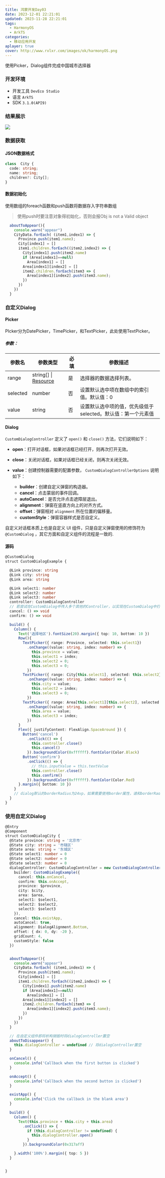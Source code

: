 ```yaml
---
title: 鸿蒙开发Day03
date: 2023-12-01 22:21:01
updated: 2023-11-28 22:21:01
tags:
  - HarmonyOS
  - ArkTS
categories:
  - 移动应用开发
aplayer: true
cover: http://www.rxlxr.com/images/ok/harmonyOS.png
---
```


使用Picker，Dialog组件完成中国城市选择器
<!-- more -->

### 开发环境

- 开发工具 `DevEco Studio`
- 语言 `ArkTS`
- SDK `3.1.0(API9)`

### 结果展示

![](./images/result1.jpg)

### 数据获取

#### JSON数据格式
```typescript
class  City {
  code: string;
  name: string;
  children?: City[];
}
```
#### 数据初始化

使用数组的foreach函数和push函数将数据存入字符串数组

> 使用push时要注意对象得初始化，否则会报Obj is not a Valid object

```typescript
  aboutToAppear(){
    console.warn("appear")
    CityData.forEach( (item1,index1) => {
      Province.push(item1.name);
      City[index1] = []
      item1.children.forEach((item2,index2) => {
        City[index1].push(item2.name)
        if (Area[index1]==null)
          Area[index1] = []
        Area[index1][index2] = []
        item2.children.forEach(item3 => {
          Area[index1][index2].push(item3.name);
        })
      })
    })
  }
```
### 自定义Dialog

#### Picker

PIcker分为DatePicker，TimePicker，和TextPicker，此处使用TextPicker。

##### 参数：

| 参数名   | 参数类型                                                     | 必填 | 参数描述                                                     |
| -------- | ------------------------------------------------------------ | ---- | ------------------------------------------------------------ |
| range    | string[] \| [Resource](https://developer.harmonyos.com/cn/docs/documentation/doc-references-V3/ts-types-0000001477981241-V3#ZH-CN_TOPIC_0000001573928889__resource类型) | 是   | 选择器的数据选择列表。                                       |
| selected | number                                                       | 否   | 设置默认选中项在数组中的索引值。默认值：0                    |
| value    | string                                                       | 否   | 设置默认选中项的值，优先级低于selected。默认值：第一个元素值 |

#### Dialog

`CustomDialogController` 定义了 `open()` 和 `close()` 方法，它们说明如下：

- **open**：打开对话框，如果对话框已经打开，则再次打开无效。

- **close**：关闭对话框，如果对话框已经关闭，则再次关闭无效。

- **value**：创建控制器需要的配置参数， `CustomDialogControllerOptions`
  说明如下：
  - **builder**：创建自定义弹窗的构造器。
  - **cancel**：点击蒙层的事件回调。
  - **autoCancel**：是否允许点击遮障层退出。
  - **alignment**：弹窗在竖直方向上的对齐方式。
  - **offset**：弹窗相对 `alignment` 所在位置的偏移量。
  - **customStyle**：弹窗容器样式是否自定义。

自定义对话框本质上也是自定义 UI 组件，只是自定义弹窗使用的修饰符为 `@CustomDialog` ，其它方面和自定义组件的流程是一致的.

#### 源码

```typescript
@CustomDialog
struct CustomDialogExample {

  @Link province: string
  @Link city: string
  @Link area: string

  @Link select1: number
  @Link select2: number
  @Link select3: number
  controller: CustomDialogController
  // 若尝试在CustomDialog中传入多个其他的Controller，以实现在CustomDialog中打开另一个或另一些CustomDialog，那么此处需要将指向自己的controller放在最后
  cancel: () => void
  confirm: () => void

  build() {
    Column() {
      Text('选择地区').fontSize(20).margin({ top: 10, bottom: 10 })
      Row(){
        TextPicker({ range: Province, selected: this.select1})
          .onChange((value: string, index: number) => {
            this.province = value;
            this.select1 = index;
            this.select2 = 0;
            this.select3 = 0;
          })
        TextPicker({ range: City[this.select1], selected: this.select2})
          .onChange((value: string, index: number) => {
            this.city = value;
            this.select2 = index;
            this.select3 = 0;
          })
        TextPicker({ range: Area[this.select1][this.select2], selected: this.select3})
          .onChange((value: string, index: number) => {
            this.area = value;
            this.select3 = index;
          })
      }
      Flex({ justifyContent: FlexAlign.SpaceAround }) {
        Button('cancel')
          .onClick(() => {
            this.controller.close()
            this.cancel()
          }).backgroundColor(0xffffff).fontColor(Color.Black)
        Button('confirm')
          .onClick(() => {
            // this.inputValue = this.textValue
            this.controller.close()
            this.confirm()
          }).backgroundColor(0xffffff).fontColor(Color.Red)
      }.margin({ bottom: 10 })
    }
    // dialog默认的borderRadius为24vp，如果需要使用border属性，请和borderRadius属性一起使用。
  }
}
```
### 使用自定义Dialog
```typescript
@Entry
@Component
struct CustomDialogCity {
  @State province: string = '北京市'
  @State city: string = '市辖区'
  @State area: string = '东城区'
  @State select1: number = 0
  @State select2: number = 0
  @State select3: number = 0
  dialogController: CustomDialogController = new CustomDialogController({
    builder: CustomDialogExample({
      cancel: this.onCancel,
      confirm: this.onAccept,
      province: $province,
      city: $city,
      area: $area,
      select1: $select1,
      select2: $select2,
      select3: $select3
    }),
    cancel: this.existApp,
    autoCancel: true,
    alignment: DialogAlignment.Bottom,
    offset: { dx: 0, dy: -20 },
    gridCount: 4,
    customStyle: false
  })


  aboutToAppear(){
    console.warn("appear")
    CityData.forEach( (item1,index1) => {
      Province.push(item1.name);
      City[index1] = []
      item1.children.forEach((item2,index2) => {
        City[index1].push(item2.name)
        if (Area[index1]==null)
          Area[index1] = []
        Area[index1][index2] = []
        item2.children.forEach(item3 => {
          Area[index1][index2].push(item3.name);
        })
      })
    })
  }

  // 在自定义组件即将析构销毁时将dialogController置空
  aboutToDisappear() {
    this.dialogController = undefined // 将dialogController置空
  }

  onCancel() {
    console.info('Callback when the first button is clicked')
  }

  onAccept() {
    console.info('Callback when the second button is clicked')
  }

  existApp() {
    console.info('Click the callback in the blank area')
  }

  build() {
    Column() {
      Text(this.province + this.city + this.area)
        .onClick(() => {
          if (this.dialogController != undefined) {
            this.dialogController.open()
          }
        }).backgroundColor(0x317aff)

    }.width('100%').margin({ top: 5 })
  }


}
```

